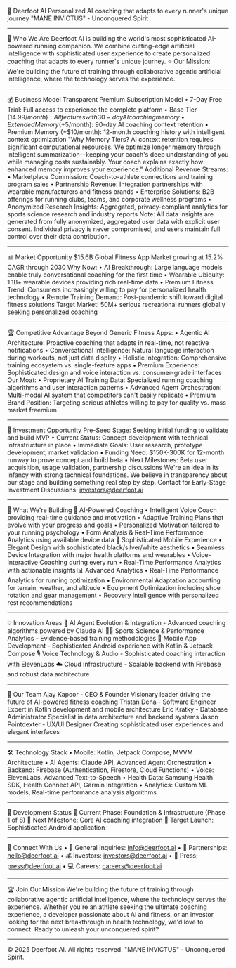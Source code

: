 🦌 Deerfoot AI
Personalized AI coaching that adapts to every runner's unique journey
"MANE INVICTUS" - Unconquered Spirit
________________________________________
🌟 Who We Are
Deerfoot AI is building the world's most sophisticated AI-powered running companion. We combine cutting-edge artificial intelligence with sophisticated user experience to create personalized coaching that adapts to every runner's unique journey.
⭐ Our Mission: We're building the future of training through collaborative agentic artificial intelligence, where the technology serves the experience.
________________________________________
💰 Business Model
Transparent Premium Subscription Model
•	7-Day Free Trial: Full access to experience the complete platform
•	Base Tier ($14.99/month): All features with 30-day AI coaching memory
•	Extended Memory (+$5/month): 90-day AI coaching context retention
•	Premium Memory (+$10/month): 12-month coaching history with intelligent context optimization
"Why Memory Tiers? AI context retention requires significant computational resources. We optimize longer memory through intelligent summarization—keeping your coach's deep understanding of you while managing costs sustainably. Your coach explains exactly how enhanced memory improves your experience."
Additional Revenue Streams:
•	Marketplace Commission: Coach-to-athlete connections and training program sales
•	Partnership Revenue: Integration partnerships with wearable manufacturers and fitness brands
•	Enterprise Solutions: B2B offerings for running clubs, teams, and corporate wellness programs
•	Anonymized Research Insights: Aggregated, privacy-compliant analytics for sports science research and industry reports
Note: All data insights are generated from fully anonymized, aggregated user data with explicit user consent. Individual privacy is never compromised, and users maintain full control over their data contribution.
________________________________________
📊 Market Opportunity
$15.6B Global Fitness App Market growing at 15.2% CAGR through 2030
Why Now:
•	AI Breakthrough: Large language models enable truly conversational coaching for the first time
•	Wearable Ubiquity: 1.1B+ wearable devices providing rich real-time data
•	Premium Fitness Trend: Consumers increasingly willing to pay for personalized health technology
•	Remote Training Demand: Post-pandemic shift toward digital fitness solutions
Target Market: 50M+ serious recreational runners globally seeking personalized coaching
________________________________________
🏆 Competitive Advantage
Beyond Generic Fitness Apps:
•	Agentic AI Architecture: Proactive coaching that adapts in real-time, not reactive notifications
•	Conversational Intelligence: Natural language interaction during workouts, not just data display
•	Holistic Integration: Comprehensive training ecosystem vs. single-feature apps
•	Premium Experience: Sophisticated design and voice interaction vs. consumer-grade interfaces
Our Moat:
•	Proprietary AI Training Data: Specialized running coaching algorithms and user interaction patterns
•	Advanced Agent Orchestration: Multi-modal AI system that competitors can't easily replicate
•	Premium Brand Position: Targeting serious athletes willing to pay for quality vs. mass market freemium
________________________________________
🚀 Investment Opportunity
Pre-Seed Stage: Seeking initial funding to validate and build MVP
•	Current Status: Concept development with technical infrastructure in place
•	Immediate Goals: User research, prototype development, market validation
•	Funding Need: $150K-300K for 12-month runway to prove concept and build beta
•	Next Milestones: Beta user acquisition, usage validation, partnership discussions
We're an idea in its infancy with strong technical foundations. We believe in transparency about our stage and building something real step by step.
Contact for Early-Stage Investment Discussions: investors@deerfoot.ai
________________________________________
🚀 What We're Building
🧠 AI-Powered Coaching
•	Intelligent Voice Coach providing real-time guidance and motivation
•	Adaptive Training Plans that evolve with your progress and goals
•	Personalized Motivation tailored to your running psychology
•	Form Analysis & Real-Time Performance Analytics using available device data
📱 Sophisticated Mobile Experience
•	Elegant Design with sophisticated black/silver/white aesthetics
•	Seamless Device Integration with major health platforms and wearables
•	Voice-Interactive Coaching during every run
•	Real-Time Performance Analytics with actionable insights
📊 Advanced Analytics
•	Real-Time Performance Analytics for running optimization
•	Environmental Adaptation accounting for terrain, weather, and altitude
•	Equipment Optimization including shoe rotation and gear management
•	Recovery Intelligence with personalized rest recommendations
________________________________________
💡 Innovation Areas
🧠 AI Agent Evolution & Integration - Advanced coaching algorithms powered by Claude AI
🏃‍♂️ Sports Science & Performance Analytics - Evidence-based training methodologies
📱 Mobile App Development - Sophisticated Android experience with Kotlin & Jetpack Compose
🎙️ Voice Technology & Audio - Sophisticated coaching interaction with ElevenLabs
☁️ Cloud Infrastructure - Scalable backend with Firebase and robust data architecture
________________________________________
👥 Our Team
Ajay Kapoor - CEO & Founder
Visionary leader driving the future of AI-powered fitness coaching
Tristan Dena - Software Engineer
Expert in Kotlin development and mobile architecture
Eric Kratky - Database Administrator
Specialist in data architecture and backend systems
Jason Pointdexter - UX/UI Designer
Creating sophisticated user experiences and elegant interfaces
________________________________________
🛠️ Technology Stack
•	Mobile: Kotlin, Jetpack Compose, MVVM Architecture
•	AI Agents: Claude API, Advanced Agent Orchestration
•	Backend: Firebase (Authentication, Firestore, Cloud Functions)
•	Voice: ElevenLabs, Advanced Text-to-Speech
•	Health Data: Samsung Health SDK, Health Connect API, Garmin Integration
•	Analytics: Custom ML models, Real-time performance analysis algorithms
________________________________________
🎯 Development Status
🚧 Current Phase: Foundation & Infrastructure (Phase 1 of 8)
📅 Next Milestone: Core AI coaching integration
🎯 Target Launch: Sophisticated Android application
________________________________________
🤝 Connect With Us
•	📧 General Inquiries: info@deerfoot.ai
•	💼 Partnerships: hello@deerfoot.ai
•	💰 Investors: investors@deerfoot.ai
•	📰 Press: press@deerfoot.ai
•	💻 Careers: careers@deerfoot.ai
________________________________________
🏆 Join Our Mission
We're building the future of training through collaborative agentic artificial intelligence, where the technology serves the experience. Whether you're an athlete seeking the ultimate coaching experience, a developer passionate about AI and fitness, or an investor looking for the next breakthrough in health technology, we'd love to connect.
Ready to unleash your unconquered spirit?
________________________________________
© 2025 Deerfoot AI. All rights reserved. "MANE INVICTUS" - Unconquered Spirit.

